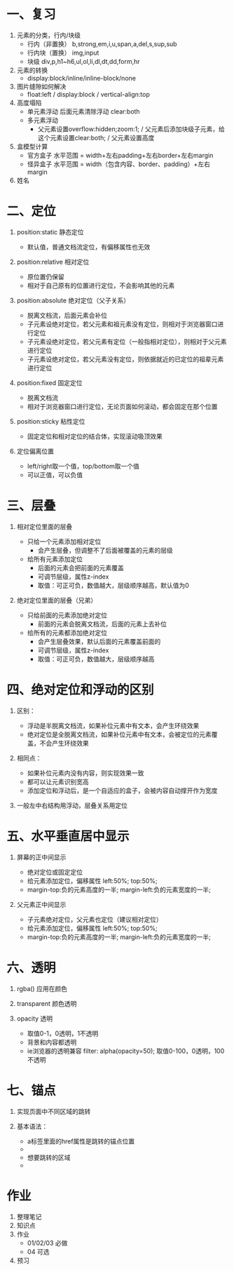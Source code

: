 # 一、复习
1. 元素的分类，行内/块级
    - 行内（非置换） b,strong,em,i,u,span,a,del,s,sup,sub
    - 行内块（置换） img,input
    - 块级 div,p,h1~h6,ul,ol,li,dl,dt,dd,form,hr
2. 元素的转换
    - display:block/inline/inline-block/none
3. 图片缝隙如何解决
    - float:left / display:block / vertical-align:top
4. 高度塌陷
    - 单元素浮动 后面元素清除浮动 clear:both
    - 多元素浮动
        - 父元素设置overflow:hidden;zoom:1; / 父元素后添加块级子元素，给这个元素设置clear:both; / 父元素设置高度
5. 盒模型计算
    - 官方盒子 水平范围 = width+左右padding+左右border+左右margin
    - 怪异盒子 水平范围 = width（包含内容、border、padding）+左右margin
6. 姓名

# 二、定位
1. position:static 静态定位
    - 默认值，普通文档流定位，有偏移属性也无效

2. position:relative 相对定位
    - 原位置仍保留
    - 相对于自己原有的位置进行定位，不会影响其他的元素

3. position:absolute 绝对定位（父子关系）
    - 脱离文档流，后面元素会补位
    - 子元素设绝对定位，若父元素和祖元素没有定位，则相对于浏览器窗口进行定位
    - 子元素设绝对定位，若父元素有定位（一般指相对定位），则相对于父元素进行定位
    - 子元素设绝对定位，若父元素没有定位，则依据就近的已定位的祖辈元素进行定位

4. position:fixed 固定定位
    - 脱离文档流
    - 相对于浏览器窗口进行定位，无论页面如何滚动，都会固定在那个位置

5. position:sticky 粘性定位
    - 固定定位和相对定位的结合体，实现滚动吸顶效果

6. 定位偏离位置
    - left/right取一个值，top/bottom取一个值
    - 可以正值，可以负值

# 三、层叠
1. 相对定位里面的层叠
    - 只给一个元素添加相对定位
        - 会产生层叠，但调整不了后面被覆盖的元素的层级
    - 给所有元素添加定位
        - 后面的元素会把前面的元素覆盖
        - 可调节层级，属性z-index
        - 取值：可正可负，数值越大，层级顺序越高，默认值为0

2. 绝对定位里面的层叠（兄弟）
    - 只给前面的元素添加绝对定位
        - 前面的元素会脱离文档流，后面的元素上去补位
    - 给所有的元素都添加绝对定位
        - 会产生层叠效果，默认后面的元素覆盖前面的
        - 可调节层级，属性z-index
        - 取值：可正可负，数值越大，层级顺序越高
    
# 四、绝对定位和浮动的区别
1. 区别：
    - 浮动是半脱离文档流，如果补位元素中有文本，会产生环绕效果
    - 绝对定位是全脱离文档流，如果补位元素中有文本，会被定位的元素覆盖，不会产生环绕效果

2. 相同点：
    - 如果补位元素内没有内容，则实现效果一致
    - 都可以让元素识别宽高
    - 添加定位和浮动后，是一个自适应的盒子，会被内容自动撑开作为宽度

3. 一般左中右结构用浮动，层叠关系用定位

# 五、水平垂直居中显示
1. 屏幕的正中间显示
    - 绝对定位或固定定位
    - 给元素添加定位，偏移属性 left:50%; top:50%;
    - margin-top:负的元素高度的一半; margin-left:负的元素宽度的一半;

2. 父元素正中间显示
    - 子元素绝对定位，父元素也定位（建议相对定位）
    - 给元素添加定位，偏移属性 left:50%; top:50%;
    - margin-top:负的元素高度的一半; margin-left:负的元素宽度的一半;

# 六、透明
1. rgba() 应用在颜色

2. transparent 颜色透明

3. opacity 透明
    - 取值0-1，0透明，1不透明
    - 背景和内容都透明
    - ie浏览器的透明兼容 filter: alpha(opacity=50); 取值0-100，0透明，100不透明

# 七、锚点
1. 实现页面中不同区域的跳转

2. 基本语法：
    - a标签里面的href属性是跳转的锚点位置
    - <a href="#锚点名"></a>
    - 想要跳转的区域
    - <div id="锚点名"></div>

# 作业
1. 整理笔记
2. 知识点
3. 作业
    - 01/02/03 必做
    - 04 可选
4. 预习